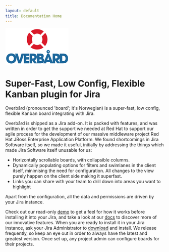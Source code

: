 ```yaml
---
layout: default
title: Documentation Home
---
```



<div class="large-logo">
    <img src="assets/images/overbard_logo_color_200px.png">
</div>

<h1 class="title">
Super-Fast, Low Config, Flexible Kanban plugin for Jira
</h1>

Overbård (pronounced 'board'; it's Norwegian) is a super-fast, low config, flexible Kanban board integrating with Jira.
 
Overbård is shipped as a Jira add-on. It is packed with features, and was written in order to get the support we needed 
at Red Hat to support our agile process for the development of our massive middleware project 
Red Hat JBoss Enterprise Application Platform. We found shortcomings in Jira Software itself, so we made it useful, 
initially by addressing the things which made Jira Software itself unusable for us: 
* Horizontally scrollable boards, with collapsible columns.
* Dynamically populating options for filters and swimlanes in the client itself, 
minimising the need for configuration. All changes to the view purely happen on the client side making it superfast. 
* Links you can share with your team to drill down into areas you want to highlight 

Apart from the configuration, all the data and permissions are driven by your Jira instance.


Check out our read-only <a href="https://overbaard.github.io/demo" target="_blank">demo</a> to get a feel for how it works before 
installing it into your Jira, and take a look at our <a href="https://overbaard.github.io/docs/index.html">docs</a> to 
discover more of our innovative features. When you are ready to install it in your Jira instance, ask your Jira Administrator to 
<a href="https://github.com/overbaard/overbaard/releases" target="_blank">download</a> and install. We release frequently, so keep 
an eye out in order to always have the latest and greatest version. Once set up, any project admin can configure boards
for their projects.
